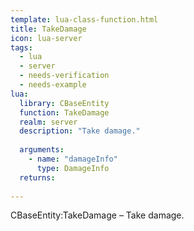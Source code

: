 ```yaml
---
template: lua-class-function.html
title: TakeDamage
icon: lua-server
tags:
  - lua
  - server
  - needs-verification
  - needs-example
lua:
  library: CBaseEntity
  function: TakeDamage
  realm: server
  description: "Take damage."
  
  arguments:
    - name: "damageInfo"
      type: DamageInfo
  returns:
    
---
```


<div class="lua__search__keywords">
CBaseEntity:TakeDamage &#x2013; Take damage.
</div>
